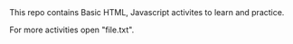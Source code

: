 ##

This repo contains Basic HTML, Javascript activites to learn and practice.

For more activities open "file.txt".
